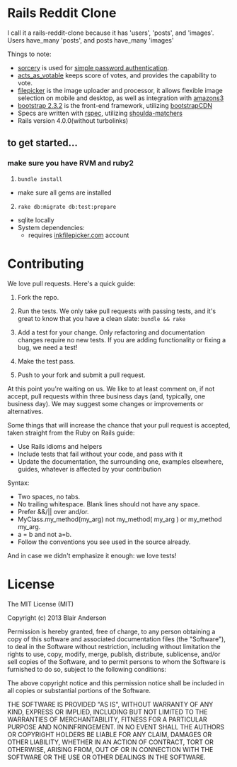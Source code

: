 # Rails Reddit Clone

I call it a rails-reddit-clone because it has 'users', 'posts', and 'images'.  Users have_many 'posts', and posts have_many 'images'

Things to note:

- [sorcery](https://github.com/NoamB/sorcery) is used for [simple password authentication](https://github.com/NoamB/sorcery/wiki/Simple-Password-Authentication).
- [acts_as_votable](https://github.com/ryanto/acts_as_votable) keeps score of votes, and provides the capability to vote.
- [filepicker]() is the image uploader and processor, it allows flexible image selection on mobile and desktop, as well as integration with [amazons3](https://aws.amazon.com/s3/)
- [bootstrap 2.3.2](http://getbootstrap.com/2.3.2/) is the front-end framework, utilizing [bootstrapCDN](http://www.bootstrapcdn.com/)
- Specs are written with [rspec](https://github.com/rspec/rspec), utilizing [shoulda-matchers](https://github.com/thoughtbot/shoulda-matchers)
- Rails version 4.0.0(without turbolinks)

## to get started… 
### make sure you have RVM and ruby2

1. <code>bundle install</code>
  - make sure all gems are installed 
2. <code>rake db:migrate db:test:prepare</code>

- sqlite locally 
- System dependencies:
  - requires [inkfilepicker.com](https://www.inkfilepicker.com) account 


# Contributing

We love pull requests. Here's a quick guide:

1. Fork the repo.

2. Run the tests. We only take pull requests with passing tests, and it's great
to know that you have a clean slate: `bundle && rake`

3. Add a test for your change. Only refactoring and documentation changes
require no new tests. If you are adding functionality or fixing a bug, we need
a test!

4. Make the test pass.

5. Push to your fork and submit a pull request.


At this point you're waiting on us. We like to at least comment on, if not
accept, pull requests within three business days (and, typically, one business
day). We may suggest some changes or improvements or alternatives.

Some things that will increase the chance that your pull request is accepted,
taken straight from the Ruby on Rails guide:

* Use Rails idioms and helpers
* Include tests that fail without your code, and pass with it
* Update the documentation, the surrounding one, examples elsewhere, guides,
  whatever is affected by your contribution

Syntax:

* Two spaces, no tabs.
* No trailing whitespace. Blank lines should not have any space.
* Prefer &&/|| over and/or.
* MyClass.my_method(my_arg) not my_method( my_arg ) or my_method my_arg.
* a = b and not a=b.
* Follow the conventions you see used in the source already.

And in case we didn't emphasize it enough: we love tests!



# License

The MIT License (MIT)

Copyright (c) 2013 Blair Anderson

Permission is hereby granted, free of charge, to any person obtaining a copy
of this software and associated documentation files (the "Software"), to deal
in the Software without restriction, including without limitation the rights
to use, copy, modify, merge, publish, distribute, sublicense, and/or sell
copies of the Software, and to permit persons to whom the Software is
furnished to do so, subject to the following conditions:

The above copyright notice and this permission notice shall be included in
all copies or substantial portions of the Software.

THE SOFTWARE IS PROVIDED "AS IS", WITHOUT WARRANTY OF ANY KIND, EXPRESS OR
IMPLIED, INCLUDING BUT NOT LIMITED TO THE WARRANTIES OF MERCHANTABILITY,
FITNESS FOR A PARTICULAR PURPOSE AND NONINFRINGEMENT. IN NO EVENT SHALL THE
AUTHORS OR COPYRIGHT HOLDERS BE LIABLE FOR ANY CLAIM, DAMAGES OR OTHER
LIABILITY, WHETHER IN AN ACTION OF CONTRACT, TORT OR OTHERWISE, ARISING FROM,
OUT OF OR IN CONNECTION WITH THE SOFTWARE OR THE USE OR OTHER DEALINGS IN
THE SOFTWARE.
